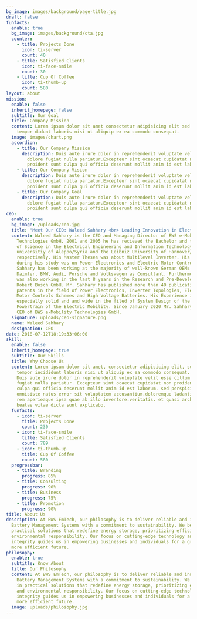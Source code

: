 ```yaml
---
bg_image: images/background/page-title.jpg
draft: false
funfacts:
  enable: true
  bg_image: images/background/cta.jpg
  counter:
    - title: Projects Done
      icon: ti-server
      count: 40
    - title: Satisfied Clients
      icon: ti-face-smile
      count: 30
    - title: Cup Of Coffee
      icon: ti-thumb-up
      count: 580
layout: about
mission:
  enable: false
  inherit_homepage: false
  subtitle: Our Goal
  title: Company Mission
  content: Lorem ipsum dolor sit amet consectetur adipisicing elit sed eiusmod
    tempor didunt laboris nisi ut aliquip ex ea commodo consequat.
  image: images/chart.png
  accordion:
    - title: Our Company Mission
      description: Duis aute irure dolor in reprehenderit voluptate velit esse cillum
        dolore fugiat nulla pariatur.Excepteur sint ocaecat cupidatat non
        proident sunt culpa qui officia deserunt mollit anim id est laborum.
    - title: Our Company Vision
      description: Duis aute irure dolor in reprehenderit voluptate velit esse cillum
        dolore fugiat nulla pariatur.Excepteur sint ocaecat cupidatat non
        proident sunt culpa qui officia deserunt mollit anim id est laborum.
    - title: Our Company Goal
      description: Duis aute irure dolor in reprehenderit voluptate velit esse cillum
        dolore fugiat nulla pariatur.Excepteur sint ocaecat cupidatat non
        proident sunt culpa qui officia deserunt mollit anim id est laborum.
ceo:
  enable: true
  bg_image: /uploads/ceo.jpg
  title: "Meet Our CEO: Waleed Sahhary <br> Leading Innovation in Electric Mobility"
  content: Waleed Sahhary is the CEO and Managing Director of BWS e-Mobility
    Technologies GmbH. 2001 and 2005 he has recieved the Bachelor and the Master
    of Science in the Electrical Engineering and Information Technology form the
    universitiy of Aleppo/Syria and the Leibniz University of Hannover/Germany
    respectively. His Master Theses was about Multilevel Inverter. His focus
    during his study was on Power Electronics and Electric Motor Controls. Mr.
    Sahhary has been working at the majority of well-known German OEMs such as
    Daimler, BMW, Audi, Porsche and Volkswagen as Consultant. Furthermore, he
    was also working in the last 8 years in the Research and Pre-Development at
    Robert Bosch GmbH. Mr. Sahhary has published more than 40 publications and
    patents in the field of Power Electronics, Inverter Topologies, Electric
    Motor Controls Schemes and High Voltage Batteries. His Experience is
    especially solid and and wide in the filed of System Design of the Electric
    Powertrain of the Electric Mobility. Since January 2020 Mr. Sahhary is the
    CEO of BWS e-Mobility Technologies GmbH.
  signature: uploads/ceo-signature.png
  name: Waleed Sahhary
  designation: CEO
date: 2018-07-12T18:19:33+06:00
skill:
  enable: false
  inherit_homepage: true
  subtitle: Our Skills
  title: Why Choose Us
  content: Lorem ipsum dolor sit amet, consectetur adipisicing elit, sed eiusmod
    tempor incididunt laboris nisi ut aliquip ex ea commodo consequat. <br><br>
    Duis aute irure dolor in reprehenderit voluptate velit esse cillum dolore
    fugiat nulla pariatur. Excepteur sint ocaecat cupidatat non proident sunt
    culpa qui officia deserunt mollit anim id est laborum. sed perspiciatis unde
    omnisiste natus error sit voluptatem accusantium.doloremque ladantium totam
    rem aperieaque ipsa quae ab illo inventore.veritatis. et quasi architecto
    beatae vitae dicta sunt explicabo.
  funfacts:
    - icon: ti-server
      title: Projects Done
      count: 230
    - icon: ti-face-smile
      title: Satisfied Clients
      count: 789
    - icon: ti-thumb-up
      title: Cup Of Coffee
      count: 580
  progressbar:
    - title: Branding
      progress: 85%
    - title: Consulting
      progress: 90%
    - title: Business
      progress: 75%
    - title: Promotion
      progress: 90%
title: About Us
description: At BWS EmTech, our philosophy is to deliver reliable and innovative
  Battery Management Systems with a commitment to sustainability. We believe in
  practical solutions that redefine energy storage, prioritizing efficiency and
  environmental responsibility. Our focus on cutting-edge technology and
  integrity guides us in empowering businesses and individuals for a greener,
  more efficient future.
philosophy:
  enable: true
  subtitle: Know About
  title: Our Philosophy
  content: At BWS EmTech, our philosophy is to deliver reliable and innovative
    Battery Management Systems with a commitment to sustainability. We believe
    in practical solutions that redefine energy storage, prioritizing efficiency
    and environmental responsibility. Our focus on cutting-edge technology and
    integrity guides us in empowering businesses and individuals for a greener,
    more efficient future.
  image: uploads/philosophy.jpg
---
```

